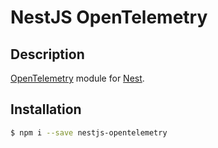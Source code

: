 # NestJS OpenTelemetry

## Description

[OpenTelemetry](https://opentelemetry.io/) module for [Nest](https://github.com/nestjs/nest).

## Installation

```bash
$ npm i --save nestjs-opentelemetry
```

